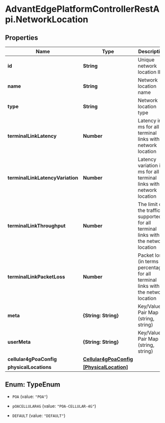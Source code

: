 # AdvantEdgePlatformControllerRestApi.NetworkLocation

## Properties
Name | Type | Description | Notes
------------ | ------------- | ------------- | -------------
**id** | **String** | Unique network location ID | [optional] 
**name** | **String** | Network location name | [optional] 
**type** | **String** | Network location type | [optional] 
**terminalLinkLatency** | **Number** | Latency in ms for all terminal links within network location | [optional] 
**terminalLinkLatencyVariation** | **Number** | Latency variation in ms for all terminal links within network location | [optional] 
**terminalLinkThroughput** | **Number** | The limit of the traffic supported for all terminal links within the network location | [optional] 
**terminalLinkPacketLoss** | **Number** | Packet lost (in terms of percentage) for all terminal links within the network location | [optional] 
**meta** | **{String: String}** | Key/Value Pair Map (string, string) | [optional] 
**userMeta** | **{String: String}** | Key/Value Pair Map (string, string) | [optional] 
**cellular4gPoaConfig** | [**Cellular4gPoaConfig**](Cellular4gPoaConfig.md) |  | [optional] 
**physicalLocations** | [**[PhysicalLocation]**](PhysicalLocation.md) |  | [optional] 


<a name="TypeEnum"></a>
## Enum: TypeEnum


* `POA` (value: `"POA"`)

* `pOACELLULAR4G` (value: `"POA-CELLULAR-4G"`)

* `DEFAULT` (value: `"DEFAULT"`)




